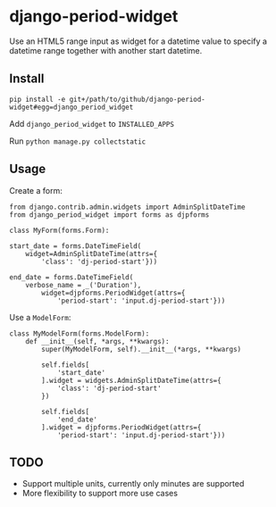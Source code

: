 django-period-widget
====================

Use an HTML5 range input as widget for a datetime value to
specify a datetime range together with another start datetime.

Install
-------

`pip install -e git+/path/to/github/django-period-widget#egg=django_period_widget`

Add `django_period_widget` to `INSTALLED_APPS`

Run `python manage.py collectstatic`

Usage
-----

Create a form:

    from django.contrib.admin.widgets import AdminSplitDateTime
	from django_period_widget import forms as djpforms

	class MyForm(forms.Form):

	start_date = forms.DateTimeField(
       	widget=AdminSplitDateTime(attrs={
	        'class': 'dj-period-start'}))

	end_date = forms.DateTimeField(
	    verbose_name = _('Duration'),
			widget=djpforms.PeriodWidget(attrs={
				'period-start': 'input.dj-period-start'}))


Use a `ModelForm`:

	class MyModelForm(forms.ModelForm):
	    def __init__(self, *args, **kwargs):
	        super(MyModelForm, self).__init__(*args, **kwargs)

	        self.fields[
				'start_date'
			].widget = widgets.AdminSplitDateTime(attrs={
            	'class': 'dj-period-start'
			})

	        self.fields[
				'end_date'
            ].widget = djpforms.PeriodWidget(attrs={
	            'period-start': 'input.dj-period-start'}))


TODO
----

* Support multiple units, currently only minutes are supported
* More flexibility to support more use cases
